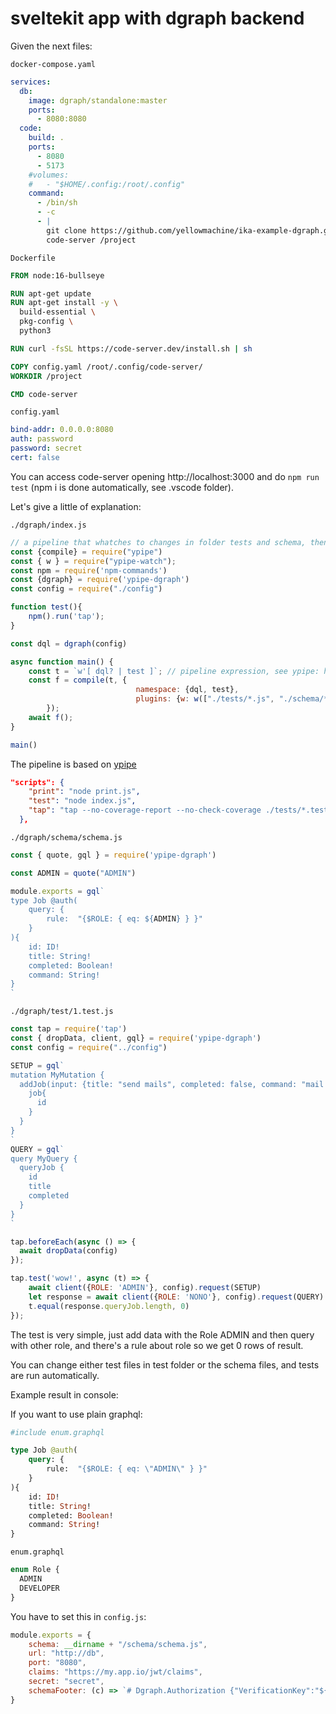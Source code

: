 # sveltekit app with dgraph backend

Given the next files:

`docker-compose.yaml`

```yaml
services:
  db:
    image: dgraph/standalone:master
    ports:
      - 8080:8080
  code: 
    build: .
    ports: 
      - 8080
      - 5173
    #volumes:
    #   - "$HOME/.config:/root/.config"
    command:
      - /bin/sh
      - -c
      - |
        git clone https://github.com/yellowmachine/ika-example-dgraph.git .
        code-server /project
```

`Dockerfile`

```Dockerfile
FROM node:16-bullseye

RUN apt-get update 
RUN apt-get install -y \
  build-essential \
  pkg-config \
  python3

RUN curl -fsSL https://code-server.dev/install.sh | sh

COPY config.yaml /root/.config/code-server/
WORKDIR /project

CMD code-server
```

`config.yaml`

```yaml
bind-addr: 0.0.0.0:8080
auth: password
password: secret
cert: false
```

You can access code-server opening http://localhost:3000 and do `npm run test` (npm i is done automatically, see .vscode folder).

Let's give a little of explanation:

`./dgraph/index.js`

```js
// a pipeline that whatches to changes in folder tests and schema, then executes test task
const {compile} = require("ypipe")
const { w } = require("ypipe-watch");
const npm = require('npm-commands')
const {dgraph} = require('ypipe-dgraph')
const config = require("./config")

function test(){
    npm().run('tap');
}

const dql = dgraph(config)

async function main() {
    const t = `w'[ dql? | test ]`; // pipeline expression, see ypipe: https://github.com/yellowmachine/ypipe
    const f = compile(t, {
                            namespace: {dql, test}, 
                            plugins: {w: w(["./tests/*.js", "./schema/*.*"])}
        });
    await f();
}

main()
```

The pipeline is based on [ypipe](https://github.com/yellowmachine/ypipe)

```json
"scripts": {
    "print": "node print.js",
    "test": "node index.js",
    "tap": "tap --no-coverage-report --no-check-coverage ./tests/*.test.js"
  },
```

`./dgraph/schema/schema.js`

```js
const { quote, gql } = require('ypipe-dgraph')

const ADMIN = quote("ADMIN")

module.exports = gql`
type Job @auth(
    query: {
        rule:  "{$ROLE: { eq: ${ADMIN} } }" 
    }
){
    id: ID!
    title: String!
    completed: Boolean!
    command: String!
}
`
```

`./dgraph/test/1.test.js`

```js
const tap = require('tap')
const { dropData, client, gql} = require('ypipe-dgraph')
const config = require("../config")

SETUP = gql`
mutation MyMutation {
  addJob(input: {title: "send mails", completed: false, command: "mail ..."}){
    job{
      id
    }
  }
}
`
QUERY = gql`
query MyQuery {
  queryJob {
    id
    title
    completed
  }
}
`

tap.beforeEach(async () => {
  await dropData(config)
});

tap.test('wow!', async (t) => {
    await client({ROLE: 'ADMIN'}, config).request(SETUP)
    let response = await client({ROLE: 'NONO'}, config).request(QUERY)
    t.equal(response.queryJob.length, 0)
});
```

The test is very simple, just add data with the Role ADMIN and then query with other role, and there's a rule about role so we get 0 rows of result.

You can change either test files in test folder or the schema files, and tests are run automatically.

Example result in console:



If you want to use plain graphql:

```graphql
#include enum.graphql

type Job @auth(
    query: {
        rule:  "{$ROLE: { eq: \"ADMIN\" } }" 
    }
){
    id: ID!
    title: String!
    completed: Boolean!
    command: String!
}
```

`enum.graphql`

```graphql
enum Role {
  ADMIN
  DEVELOPER
}
```

You have to set this in `config.js`:

```js
module.exports = {
    schema: __dirname + "/schema/schema.js",
    url: "http://db",
    port: "8080",
    claims: "https://my.app.io/jwt/claims",
    secret: "secret",
    schemaFooter: (c) => `# Dgraph.Authorization {"VerificationKey":"${c.secret}","Header":"Authorization","Namespace":"${c.claims}","Algo":"HS256","Audience":["aud1","aud5"]}`
}
```